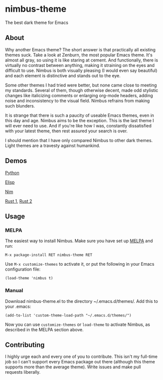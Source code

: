 # nimbus-theme
The best dark theme for Emacs

## About
Why another Emacs theme? The short answer is that practically all existing themes suck. Take a look at Zenburn, the most popular Emacs theme. It's almost all gray, so using it is like staring at cement. And functionally, there is virtually no contrast between anything, making it straining on the eyes and difficult to use. Nimbus is both visually pleasing (I would even say beautiful) and each element is distinctive and stands out to the eye.

Some other themes I had tried were better, but none came close to meeting my standards. Several of them, though otherwise decent, made odd stylistic changes like italicizing comments or enlarging org-mode headers, adding noise and inconsistency to the visual field. Nimbus refrains from making such blunders.

It is strange that there is such a paucity of useable Emacs themes, even in this day and age. Nimbus aims to be the exception. This is the last theme I will ever need to use. And if you're like how I was, constantly dissatisfied with your latest theme, then rest assured your search is over.

I should mention that I have only compared Nimbus to other dark themes. Light themes are a travesty against humankind.

## Demos

[Python](http://imgur.com/2Ij1ROs)

[Elisp](http://imgur.com/iSXPuqB)

[Nim](https://i.imgur.com/nPLOtwL.png)

[Rust 1](https://i.imgur.com/aC2ITgM.png), [Rust 2](https://i.imgur.com/2oYvqKk.png)

## Usage

### MELPA

The easiest way to install Nimbus. Make sure you have set up [MELPA](http://melpa.milkbox.net/#/getting-started) and run:

```
M-x package-install RET nimbus-theme RET
```

Use `M-x customize-themes` to activate it, or put the following in your Emacs configuration file:

```
(load-theme 'nimbus t)
```

### Manual

Download nimbus-theme.el to the directory ~/.emacs.d/themes/. Add this to your .emacs:

```elisp         
(add-to-list 'custom-theme-load-path "~/.emacs.d/themes/")
```             

Now you can use `customize-themes` or `load-theme` to activate Nimbus, as described in the MELPA section above.

## Contributing

I highly urge each and every one of you to contribute. This isn't my full-time job so I can't support every Emacs package out there (although this theme supports more than the average theme). Write issues and make pull requests liberally.

